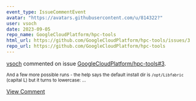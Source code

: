 ```yaml
---
event_type: IssueCommentEvent
avatar: "https://avatars.githubusercontent.com/u/814322?"
user: vsoch
date: 2023-09-05
repo_name: GoogleCloudPlatform/hpc-tools
html_url: https://github.com/GoogleCloudPlatform/hpc-tools/issues/3
repo_url: https://github.com/GoogleCloudPlatform/hpc-tools
---
```


<a href='https://github.com/vsoch' target='_blank'>vsoch</a> commented on issue <a href='https://github.com/GoogleCloudPlatform/hpc-tools/issues/3' target='_blank'>GoogleCloudPlatform/hpc-tools#3</a>.

<small>And a few more possible runs - the help says the default install dir is `/opt/Libfabric` (capital L) but it turns to lowercase:...</small>

<a href='https://github.com/GoogleCloudPlatform/hpc-tools/issues/3' target='_blank'>View Comment</a>
